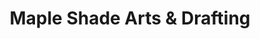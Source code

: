 ---
title: "Maple Shade Arts & Drafting"
url: /maple-shade-township/maple-shade-arts-und-drafting/
shop: Basteln
---